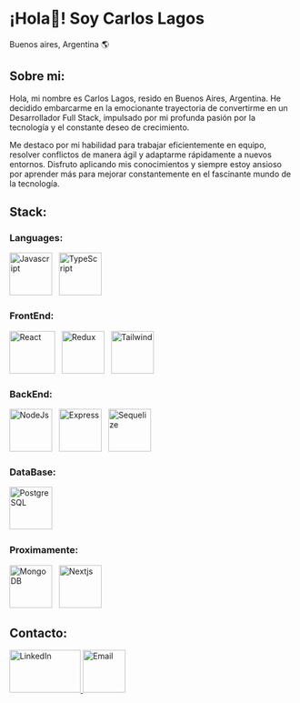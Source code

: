 # ¡Hola👋! Soy Carlos Lagos
Buenos aires, Argentina 🌎

## Sobre mi: 
Hola, mi nombre es Carlos Lagos, resido en Buenos Aires, Argentina. He decidido embarcarme en la emocionante trayectoria de convertirme en un Desarrollador Full Stack, impulsado por mi profunda pasión por la tecnología y el constante deseo de crecimiento.

Me destaco por mi habilidad para trabajar eficientemente en equipo, resolver conflictos de manera ágil y adaptarme rápidamente a nuevos entornos. Disfruto aplicando mis conocimientos y siempre estoy ansioso por aprender más para mejorar constantemente en el fascinante mundo de la tecnología.

## Stack:

### Languages:
<img src="https://upload.wikimedia.org/wikipedia/commons/thumb/6/6a/JavaScript-logo.png/800px-JavaScript-logo.png" alt="Javascript" width="75px" height="75px"> &nbsp; <img src="https://upload.wikimedia.org/wikipedia/commons/thumb/4/4c/Typescript_logo_2020.svg/2048px-Typescript_logo_2020.svg.png" alt="TypeScript" width="75px" height="75px">

### FrontEnd:
<img src="https://upload.wikimedia.org/wikipedia/commons/thumb/a/a7/React-icon.svg/2300px-React-icon.svg.png" alt="React" width="80px" height="75px"> &nbsp; <img src="https://cdn.worldvectorlogo.com/logos/redux.svg" alt="Redux" width="75px" height="75px"> &nbsp; <img src="https://files.raycast.com/nwt9ncojkvwmjfkaada8upafvpnu" alt="Tailwind" width="75px" height="75px"> &nbsp;

### BackEnd:
<img src="https://seeklogo.com/images/N/nodejs-logo-FBE122E377-seeklogo.com.png" alt="NodeJs" width="75px" height="75px"> &nbsp; <img src="https://ajeetchaulagain.com/static/7cb4af597964b0911fe71cb2f8148d64/87351/express-js.png" alt="Express" width="75px" height="75px"> &nbsp; <img src="https://cdn.icon-icons.com/icons2/2415/PNG/512/sequelize_plain_logo_icon_146346.png" alt="Sequelize" width="75px" height="75px"> &nbsp;

### DataBase:
<img src="https://cdn.icon-icons.com/icons2/2699/PNG/512/postgresql_vertical_logo_icon_168900.png" alt="PostgreSQL" width="75px" height="75px"> &nbsp;

### Proximamente:
<img src="https://www.pngall.com/wp-content/uploads/13/Mongodb-PNG-Image-HD.png" alt="MongoDB" width="75px" height="75px"> &nbsp; <img src="https://media.graphassets.com/VKHHNvEETYqZRkqgjybc" alt="Nextjs" width="75px" height="75px"> &nbsp;

## Contacto:

<a href="https://www.linkedin.com/in/carlos-lagos-9b8030288/">
<img src="https://blog.waalaxy.com/wp-content/uploads/2021/01/LinkedIn-Symbole.png" alt="LinkedIn" width="125px" height="75px">
</a>

<a href="mailto:lagosc252@gmail.com">
  <img src="https://purepng.com/public/uploads/large/purepng.com-mail-iconsymbolsiconsapple-iosiosios-8-iconsios-8-721522596075clftr.png" alt="Email"  width="75px" height="75px">
</a>

<!--
**CarlosLagos29/CarlosLagos29** is a ✨ _special_ ✨ repository because its `README.md` (this file) appears on your GitHub profile.

Here are some ideas to get you started:

- 🔭 I’m currently working on ...
- 🌱 I’m currently learning ...
- 👯 I’m looking to collaborate on ...
- 🤔 I’m looking for help with ...
- 💬 Ask me about ...
- 📫 How to reach me: ...
- 😄 Pronouns: ...
- ⚡ Fun fact: ...
-->
